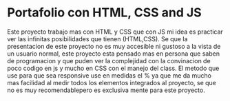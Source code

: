 # Portafolio con HTML, CSS and JS
Este proyecto trabajo mas con HTML y CSS que con JS mi idea es practicar ver las infinitas posibilidades que tienen (HTML,CSS).
Se que la presentacion de este proyecto no es muy accesible ni gustoso a la vista de un usuario normal, este proyecto esta pensado mas en persona que saben de programacion y que puden ver la complejidad con la convinacion de poco codigo en js y mucho en CSS con el manejo del class.
El metodo que use para que sea responsive use en medidas el % ya que me da mucho mas facilidad al medir todos los elementos integrados al proyecto, se que no es muy recomendablepero es exclusiva mente para este proyecto. 
